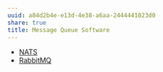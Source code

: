 ```yaml
---
uuid: a84d2b4e-e13d-4e38-a6aa-2444441023d0
share: true
title: Message Queue Software
---
```

* [NATS](/6ecbaee4-8c95-44e7-a242-9a084d89074e)
* [RabbitMQ](/f99d6492-cee5-41b3-b41f-b18a09c92b29)